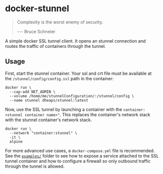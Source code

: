 docker-stunnel
=====================

> Complexity is the worst enemy of security.
>
> --- Bruce Schneier

A simple docker SSL tunnel client. It opens an stunnel connection and routes the traffic
of containers through the tunnel.

Usage
-----

First, start the stunnel container. Your ssl and crt file must be available at the
`/stunnel/config/config.ssl` path in the container:

    docker run \
      --cap-add NET_ADMIN \
      --volume /home/me/stunnelConfiguration/:/stunnel/config \
      --name stunnel dheaps/stunnel:latest

Now, use the SSL tunnel by launching a container with the `container:<stunnel
container name>"`. This replaces the container's network stack with the stunnel
container's network stack.

    docker run \
      --network "container:stunnel" \
      -it \
      alpine

For more advanced use cases, a `docker-compose.yml` file is recommended. See the
[`examples/`][examples] folder to see how to expose a service attached to the
SSL tunnel container and how to configure a firewall so only outbound traffic through 
the tunnel is allowed.

[examples]: ./examples
[docker-hub]: https://cloud.docker.com/repository/docker/dheaps/stunnel/
